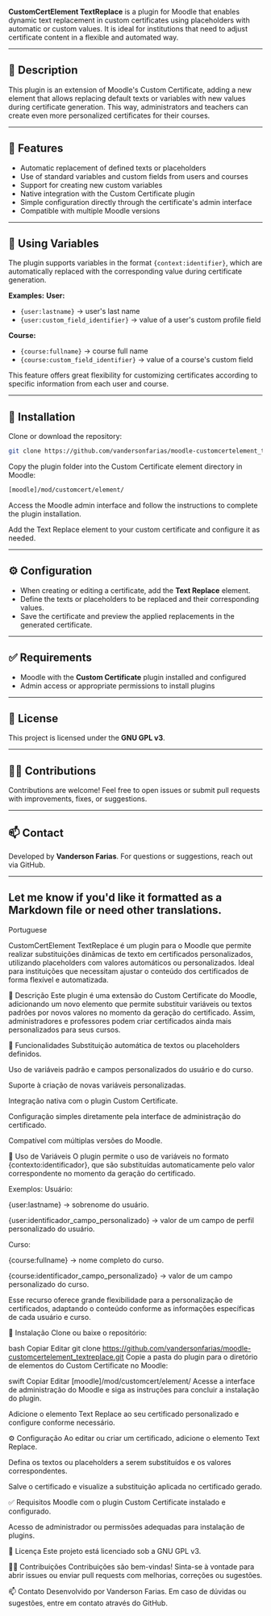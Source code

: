 **CustomCertElement TextReplace** is a plugin for Moodle that enables dynamic text replacement in custom certificates using placeholders with automatic or custom values. It is ideal for institutions that need to adjust certificate content in a flexible and automated way.

---

## 📝 Description

This plugin is an extension of Moodle's Custom Certificate, adding a new element that allows replacing default texts or variables with new values during certificate generation. This way, administrators and teachers can create even more personalized certificates for their courses.

---

## 🚀 Features

* Automatic replacement of defined texts or placeholders
* Use of standard variables and custom fields from users and courses
* Support for creating new custom variables
* Native integration with the Custom Certificate plugin
* Simple configuration directly through the certificate's admin interface
* Compatible with multiple Moodle versions

---

## 🧩 Using Variables

The plugin supports variables in the format `{context:identifier}`, which are automatically replaced with the corresponding value during certificate generation.

**Examples:**
**User:**

* `{user:lastname}` → user's last name
* `{user:custom_field_identifier}` → value of a user's custom profile field

**Course:**

* `{course:fullname}` → course full name
* `{course:custom_field_identifier}` → value of a course's custom field

This feature offers great flexibility for customizing certificates according to specific information from each user and course.

---

## 🔧 Installation

Clone or download the repository:

```bash
git clone https://github.com/vandersonfarias/moodle-customcertelement_textreplace.git
```

Copy the plugin folder into the Custom Certificate element directory in Moodle:

```bash
[moodle]/mod/customcert/element/
```

Access the Moodle admin interface and follow the instructions to complete the plugin installation.

Add the Text Replace element to your custom certificate and configure it as needed.

---

## ⚙️ Configuration

* When creating or editing a certificate, add the **Text Replace** element.
* Define the texts or placeholders to be replaced and their corresponding values.
* Save the certificate and preview the applied replacements in the generated certificate.

---

## ✅ Requirements

* Moodle with the **Custom Certificate** plugin installed and configured
* Admin access or appropriate permissions to install plugins

---

## 📄 License

This project is licensed under the **GNU GPL v3**.

---

## 🙋‍♂️ Contributions

Contributions are welcome! Feel free to open issues or submit pull requests with improvements, fixes, or suggestions.

---

## 📫 Contact

Developed by **Vanderson Farias**.
For questions or suggestions, reach out via GitHub.

---

Let me know if you'd like it formatted as a Markdown file or need other translations.
------------

Portuguese



CustomCertElement TextReplace é um plugin para o Moodle que permite realizar substituições dinâmicas de texto em certificados personalizados, utilizando placeholders com valores automáticos ou personalizados. Ideal para instituições que necessitam ajustar o conteúdo dos certificados de forma flexível e automatizada.

📝 Descrição
Este plugin é uma extensão do Custom Certificate do Moodle, adicionando um novo elemento que permite substituir variáveis ou textos padrões por novos valores no momento da geração do certificado. Assim, administradores e professores podem criar certificados ainda mais personalizados para seus cursos.

🚀 Funcionalidades
Substituição automática de textos ou placeholders definidos.

Uso de variáveis padrão e campos personalizados do usuário e do curso.

Suporte à criação de novas variáveis personalizadas.

Integração nativa com o plugin Custom Certificate.

Configuração simples diretamente pela interface de administração do certificado.

Compatível com múltiplas versões do Moodle.

🧩 Uso de Variáveis
O plugin permite o uso de variáveis no formato {contexto:identificador}, que são substituídas automaticamente pelo valor correspondente no momento da geração do certificado.

Exemplos:
Usuário:

{user:lastname} → sobrenome do usuário.

{user:identificador_campo_personalizado} → valor de um campo de perfil personalizado do usuário.

Curso:

{course:fullname} → nome completo do curso.

{course:identificador_campo_personalizado} → valor de um campo personalizado do curso.

Esse recurso oferece grande flexibilidade para a personalização de certificados, adaptando o conteúdo conforme as informações específicas de cada usuário e curso.

🔧 Instalação
Clone ou baixe o repositório:

bash
Copiar
Editar
git clone https://github.com/vandersonfarias/moodle-customcertelement_textreplace.git
Copie a pasta do plugin para o diretório de elementos do Custom Certificate no Moodle:

swift
Copiar
Editar
[moodle]/mod/customcert/element/
Acesse a interface de administração do Moodle e siga as instruções para concluir a instalação do plugin.

Adicione o elemento Text Replace ao seu certificado personalizado e configure conforme necessário.

⚙️ Configuração
Ao editar ou criar um certificado, adicione o elemento Text Replace.

Defina os textos ou placeholders a serem substituídos e os valores correspondentes.

Salve o certificado e visualize a substituição aplicada no certificado gerado.

✅ Requisitos
Moodle com o plugin Custom Certificate instalado e configurado.

Acesso de administrador ou permissões adequadas para instalação de plugins.

📄 Licença
Este projeto está licenciado sob a GNU GPL v3.

🙋‍♂️ Contribuições
Contribuições são bem-vindas! Sinta-se à vontade para abrir issues ou enviar pull requests com melhorias, correções ou sugestões.

📫 Contato
Desenvolvido por Vanderson Farias.
Em caso de dúvidas ou sugestões, entre em contato através do GitHub.

